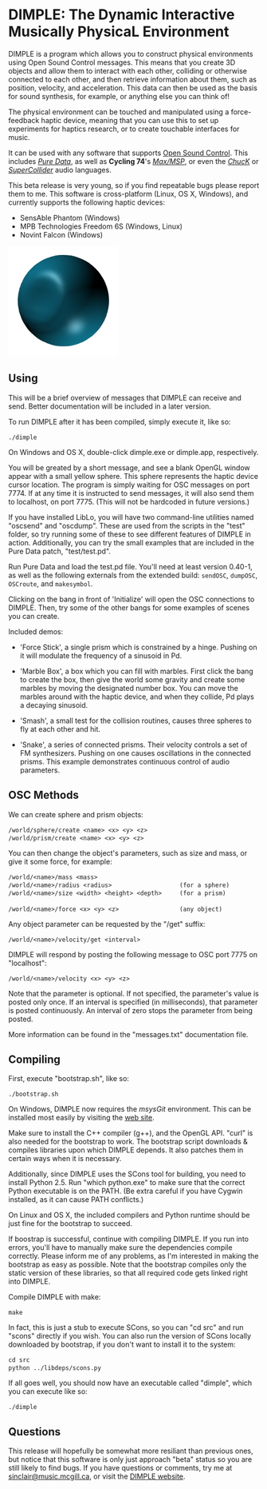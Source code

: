 
DIMPLE: The Dynamic Interactive Musically PhysicaL Environment
==============================================================

DIMPLE is a program which allows you to construct physical
environments using Open Sound Control messages.  This means that you
create 3D objects and allow them to interact with each other,
colliding or otherwise connected to each other, and then retrieve
information about them, such as position, velocity, and acceleration.
This data can then be used as the basis for sound synthesis, for
example, or anything else you can think of!

The physical environment can be touched and manipulated using a
force-feedback haptic device, meaning that you can use this to set up
experiments for haptics research, or to create touchable interfaces
for music.

It can be used with any software that supports [Open Sound
Control](http://opensoundcontrol.org).  This includes [_Pure
Data_](http://puredata.info), as well as **Cycling 74**'s
[_Max/MSP_](http://cycling74.com), or even the
[_ChucK_](http://chuck.cs.princeton.edu/) or
[_SuperCollider_](http://supercollider.sourceforge.net/) audio
languages.

This beta release is very young, so if you find repeatable bugs please
report them to me.  This software is cross-platform (Linux, OS X,
Windows), and currently supports the following haptic devices:

- SensAble Phantom (Windows)
- MPB Technologies Freedom 6S (Windows, Linux)
- Novint Falcon (Windows)

![DIMPLE logo](./icon/dimple_sphere.png)


Using
-----

This will be a brief overview of messages that DIMPLE can receive
and send.  Better documentation will be included in a later version.

To run DIMPLE after it has been compiled, simply execute it, like so:

    ./dimple

On Windows and OS X, double-click dimple.exe or dimple.app,
respectively.

You will be greated by a short message, and see a blank OpenGL window
appear with a small yellow sphere.  This sphere represents the haptic
device cursor location.  The program is simply waiting for OSC
messages on port 7774.  If at any time it is instructed to send
messages, it will also send them to localhost, on port 7775.  (This
will not be hardcoded in future versions.)

If you have installed LibLo, you will have two command-line utilities
named "oscsend" and "oscdump".  These are used from the scripts in the
"test" folder, so try running some of these to see different features
of DIMPLE in action.  Additionally, you can try the small examples
that are included in the Pure Data patch, "test/test.pd".

Run Pure Data and load the test.pd file.  You'll need at least version
0.40-1, as well as the following externals from the extended build:
`sendOSC`, `dumpOSC`, `OSCroute`, and `makesymbol`.

Clicking on the bang in front of 'Initialize' will open the OSC
connections to DIMPLE.  Then, try some of the other bangs for some
examples of scenes you can create.

Included demos:

* 'Force Stick', a single prism which is constrained by a hinge.
  Pushing on it will modulate the frequency of a sinusoid in Pd.

* 'Marble Box', a box which you can fill with marbles.  First click
  the bang to create the box, then give the world some gravity
  and create some marbles by moving the designated number box.
  You can move the marbles around with the haptic device, and
  when they collide, Pd plays a decaying sinusoid.

* 'Smash', a small test for the collision routines, causes three spheres
  to fly at each other and hit.

* 'Snake', a series of connected prisms.  Their velocity controls a
  set of FM synthesizers.  Pushing on one causes oscillations in the
  connected prisms.  This example demonstrates continuous control of
  audio parameters.


OSC Methods
-----------

We can create sphere and prism objects:

    /world/sphere/create <name> <x> <y> <z>
    /world/prism/create <name> <x> <y> <z>

You can then change the object's parameters, such as size and mass, or
give it some force, for example:

    /world/<name>/mass <mass>
    /world/<name>/radius <radius>                   (for a sphere)
    /world/<name>/size <width> <height> <depth>     (for a prism)

    /world/<name>/force <x> <y> <z>                 (any object)

Any object parameter can be requested by the "/get" suffix:

    /world/<name>/velocity/get <interval>

DIMPLE will respond by posting the following message to OSC port 7775
on "localhost":

    /world/<name>/velocity <x> <y> <z>

Note that the <interval> parameter is optional.  If not specified, the
parameter's value is posted only once.  If an interval is specified
(in milliseconds), that parameter is posted continuously.  An interval
of zero stops the parameter from being posted.

More information can be found in the "messages.txt" documentation
file.


Compiling
---------

First, execute "bootstrap.sh", like so:

    ./bootstrap.sh

On Windows, DIMPLE now requires the *msysGit* environment.  This can
be installed most easily by visiting the [web site][].

[web site]: http://code.google.com/p/msysgit/

Make sure to install the C++ compiler (g++), and the OpenGL API.
"curl" is also needed for the bootstrap to work.  The bootstrap script
downloads & compiles libraries upon which DIMPLE depends.  It also
patches them in certain ways when it is necessary.

Additionally, since DIMPLE uses the SCons tool for building, you need
to install Python 2.5.  Run "which python.exe" to make sure that the
correct Python executable is on the PATH.  (Be extra careful if you
have Cygwin installed, as it can cause PATH conflicts.)

On Linux and OS X, the included compilers and Python runtime should be
just fine for the bootstrap to succeed.

If boostrap is successful, continue with compiling DIMPLE.  If you run
into errors, you'll have to manually make sure the dependencies
compile correctly.  Please inform me of any problems, as I'm
interested in making the bootstrap as easy as possible.  Note that the
bootstrap compiles only the static version of these libraries, so that
all required code gets linked right into DIMPLE.

Compile DIMPLE with make:

    make

In fact, this is just a stub to execute SCons, so you can "cd src" and
run "scons" directly if you wish.  You can also run the version of
SCons locally downloaded by bootstrap, if you don't want to install it
to the system:

    cd src
    python ../libdeps/scons.py

If all goes well, you should now have an executable called "dimple",
which you can execute like so:

    ./dimple


Questions
---------

This release will hopefully be somewhat more resiliant than previous
ones, but notice that this software is only just approach "beta"
status so you are still likely to find bugs.  If you have questions or
comments, try me at
[sinclair@music.mcgill.ca](mailto:sinclair@music.mcgill.ca), or visit
the [DIMPLE website](http://idmil.org/software/dimple).
